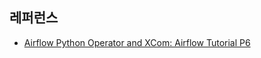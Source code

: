 ## 레퍼런스 ##

* [Airflow Python Operator and XCom: Airflow Tutorial P6](https://www.youtube.com/watch?v=IumQX-mm20Y&list=PLwFJcsJ61oujAqYpMp1kdUBcPG0sE0QMT&index=7)
